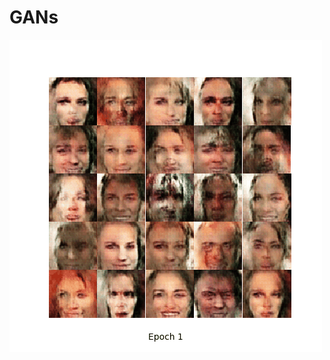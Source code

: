 # GANs



![Alt text](https://github.com/yliasolom/GANs/blob/new_DCGAN/CelebA_DCGAN.gif "Optional title")


